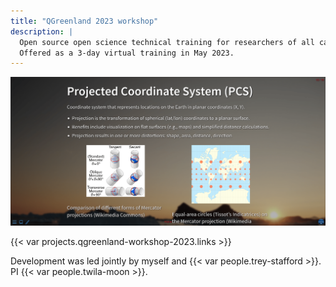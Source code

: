 ```yaml
---
title: "QGreenland 2023 workshop"
description: |
  Open source open science technical training for researchers of all career levels.
  Offered as a 3-day virtual training in May 2023.
---
```


![Example slide from QGreenland Researcher Workshop 2023](qgreenland-researcher-workshop-example-slide.png)

{{< var projects.qgreenland-workshop-2023.links >}}

Development was led jointly by myself and {{< var people.trey-stafford >}}.
PI {{< var people.twila-moon >}}.
